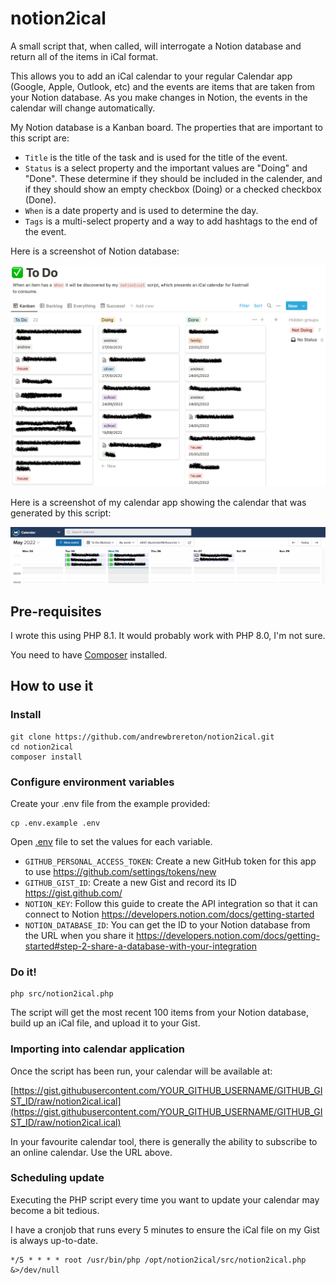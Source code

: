 # notion2ical

A small script that, when called, will interrogate a Notion database and return all of the items in iCal format.

This allows you to add an iCal calendar to your regular Calendar app (Google, Apple, Outlook, etc) and the events are items that are taken from your Notion database. As you make changes in Notion, the events in the calendar will change automatically.

My Notion database is a Kanban board. The properties that are important to this script are:

* `Title` is the title of the task and is used for the title of the event.
* `Status` is a select property and the important values are "Doing" and "Done". These determine if they should be included in the calender, and if they should show an empty checkbox (Doing) or a checked checkbox (Done).
* `When` is a date property and is used to determine the day.
* `Tags` is a multi-select property and a way to add hashtags to the end of the event.

Here is a screenshot of Notion database:

![README-notion.png](README-notion.png)

Here is a screenshot of my calendar app showing the calendar that was generated by this script:

![README-calendar.png](README-calendar.png)

## Pre-requisites

I wrote this using PHP 8.1. It would probably work with PHP 8.0, I'm not sure.

You need to have [Composer](https://getcomposer.org/download/) installed.

## How to use it

### Install

```shell
git clone https://github.com/andrewbrereton/notion2ical.git
cd notion2ical
composer install
```

### Configure environment variables

Create your .env file from the example provided:

```shell
cp .env.example .env
```

Open [.env](.env) file to set the values for each variable.

* `GITHUB_PERSONAL_ACCESS_TOKEN`: Create a new GitHub token for this app to use https://github.com/settings/tokens/new
* `GITHUB_GIST_ID`: Create a new Gist and record its ID https://gist.github.com/
* `NOTION_KEY`: Follow this guide to create the API integration so that it can connect to Notion https://developers.notion.com/docs/getting-started
* `NOTION_DATABASE_ID`: You can get the ID to your Notion database from the URL when you share it https://developers.notion.com/docs/getting-started#step-2-share-a-database-with-your-integration

### Do it!

```shell
php src/notion2ical.php
```

The script will get the most recent 100 items from your Notion database, build up an iCal file, and upload it to your Gist.

### Importing into calendar application

Once the script has been run, your calendar will be available at:

[https://gist.githubusercontent.com/YOUR_GITHUB_USERNAME/GITHUB_GIST_ID/raw/notion2ical.ical](https://gist.githubusercontent.com/YOUR_GITHUB_USERNAME/GITHUB_GIST_ID/raw/notion2ical.ical)

In your favourite calendar tool, there is generally the ability to subscribe to an online calendar. Use the URL above.

### Scheduling update

Executing the PHP script every time you want to update your calendar may become a bit tedious.

I have a cronjob that runs every 5 minutes to ensure the iCal file on my Gist is always up-to-date.

```shell
*/5 * * * * root /usr/bin/php /opt/notion2ical/src/notion2ical.php &>/dev/null
```

